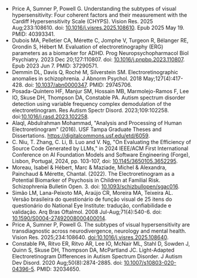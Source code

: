 * Price A, Sumner P, Powell G. Understanding the subtypes of visual hypersensitivity: Four coherent factors and their measurement with the Cardiff Hypersensitivity Scale (CHYPS). Vision Res. 2025 Aug;233:108610. doi: [10.1016/j.visres.2025.108610](https://doi.org/10.1016/j.visres.2025.108610). Epub 2025 May 19. PMID: 40393341.
* Dubois MA, Pelletier CA, Mérette C, Jomphe V, Turgeon R, Bélanger RE, Grondin S, Hébert M. Evaluation of electroretinography (ERG) parameters as a biomarker for ADHD. Prog Neuropsychopharmacol Biol Psychiatry. 2023 Dec 20;127:110807. doi: [10.1016/j.pnpbp.2023.110807](https://doi.org/10.1016/j.pnpbp.2023.110807). Epub 2023 Jun 7. PMID: 37290571.
* Demmin DL, Davis Q, Roché M, Silverstein SM. Electroretinographic anomalies in schizophrenia. J Abnorm Psychol. 2018 May;127(4):417-428. doi: [10.1037/abn0000347](https://doi.org/10.1037/abn0000347). PMID: 29745706.
* Posada-Quintero HF, Manjur SM, Hossain MB, Marmolejo-Ramos F, Lee IO, Skuse DH, Thompson DA, Constable PA. Autism spectrum disorder detection using variable frequency complex demodulation of the electroretinogram. Res Autism Spectr Disord. 2023;109:102258. doi:[10.1016/j.rasd.2023.102258](https://doi.org/10.1016/j.rasd.2023.102258).
* Alaql, Abdulrahman Mohammad, "Analysis and Processing of Human Electroretinogram" (2016). USF Tampa Graduate Theses and Dissertations.
https://digitalcommons.usf.edu/etd/6059.
* C. Niu, T. Zhang, C. Li, B. Luo and V. Ng, "On Evaluating the Efficiency of Source Code Generated by LLMs," in 2024 IEEE/ACM First International Conference on AI Foundation Models and Software Engineering (Forge), Lisbon, Portugal, 2024, pp. 103-107, doi: [10.1145/3650105.3652295](https://doi.ieeecomputersociety.org/10.1145/3650105.3652295).
* Moreau, Isabel & Hébert, Marc & Maziade, Michel & Alexandra, Painchaud & Mérette, Chantal. (2022). The Electroretinogram as a Potential Biomarker of Psychosis in Children at Familial Risk. Schizophrenia Bulletin Open. 3. doi: [10.1093/schizbullopen/sgac016](https://doi.org/10.1093/schizbullopen/sgac016).
* Simão LM, Lana-Peixoto MA, Araújo CR, Moreira MA, Teixeira AL. Versão brasileira do questionário de função visual de 25 itens do questionário do National Eye Institute: tradução, confiabilidade e validação. Arq Bras Oftalmol. 2008 Jul-Aug;71(4):540-6. doi: [10.1590/S0004-27492008000400014](https://doi.org/10.1590/S0004-27492008000400014).
* Price A, Sumner P, Powell G. The subtypes of visual hypersensitivity are transdiagnostic across neurodivergence, neurology and mental health. Vision Res. 2025;234:108640. [doi:10.1016/j.visres.2025.108640](https://doi.org/10.1016/j.visres.2025.108640).
* Constable PA, Ritvo ER, Ritvo AR, Lee IO, McNair ML, Stahl D, Sowden J, Quinn S, Skuse DH, Thompson DA, McPartland JC. Light-Adapted Electroretinogram Differences in Autism Spectrum Disorder. J Autism Dev Disord. 2020 Aug;50(8):2874-2885. doi: [10.1007/s10803-020-04396-5](https://doi.org/10.1007/s10803-020-04396-5). PMID: 32034650.
